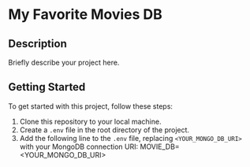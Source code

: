 # My Favorite Movies DB

## Description

Briefly describe your project here.

## Getting Started

To get started with this project, follow these steps:

1. Clone this repository to your local machine.
2. Create a `.env` file in the root directory of the project.
3. Add the following line to the `.env` file, replacing `<YOUR_MONGO_DB_URI>` with your MongoDB connection URI: MOVIE_DB=<YOUR_MONGO_DB_URI>

